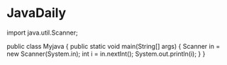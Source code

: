 # JavaDaily
import java.util.Scanner;

public class Myjava {
    public static void main(String[] args) {
        Scanner in = new Scanner(System.in);
        int i = in.nextInt();
        System.out.println(i);
    }
}
